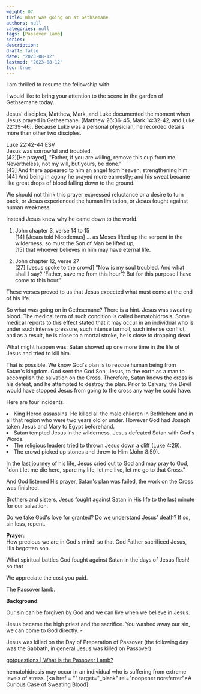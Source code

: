 ```yaml
---
weight: 07
title: What was going on at Gethsemane
authors: null
categories: null
tags: [Passover lamb]
series:
description: 
draft: false
date: "2023-08-12"
lastmod: "2023-08-12"
toc: true
---
```


<!--more-->
I am thrilled to resume the fellowship with 

I would like to bring your attention to the scene in the garden of Gethsemane today.



Jesus' disciples, Matthew, Mark, and Luke documented the moment when Jesus prayed in Gethsemane. [Matthew 26:36-45, Mark 14:32-42, and Luke 22:39-46]. Because Luke was a personal physician, he recorded details more than other two disciples.

Luke 22:42-44 ESV  
Jesus was sorrowful and troubled.  
[42][He prayed], "Father, if you are willing, remove this cup from me. Nevertheless, not my will, but yours, be done."   
[43] And there appeared to him an angel from heaven, strengthening him.   
[44] And being in agony he prayed more earnestly; and his sweat became like great drops of blood falling down to the ground.

We should not think this prayer expressed reluctance or a desire to turn back, or Jesus experienced the human limitation, or Jesus fought against human weakness.   

Instead Jesus knew why he came down to the world.

1. John chapter 3, verse 14 to 15  
[14] [Jesus told Nicodemus] ... as Moses lifted up the serpent in the wilderness, so must the Son of Man be lifted up,   
[15] that whoever believes in him may have eternal life.

2. John chapter 12, verse 27  
[27] [Jesus spoke to the crowd] "Now is my soul troubled. And what shall I say? 'Father, save me from this hour'? But for this purpose I have come to this hour."

These verses proved to us that Jesus expected what must come at the end of his life.

So what was going on in Gethsemane? There is a hint. Jesus was sweating blood.  The medical term of such condition is called hematohidrosis. Some medical reports to this effect stated that it may occur in an individual who is under such intense pressure, such intense turmoil, such intense conflict, and as a result, he is close to a mortal stroke, he is close to dropping dead.  

What might happen was: Satan showed up one more time in the life of Jesus and tried to kill him.  

That is possible. We know God's plan is to rescue human being from Satan's kingdom.  God sent the God Son, Jesus, to the earth as a man to accomplish the salvation on the Cross. Therefore, Satan knows the cross is his defeat, and he attempted to destroy the plan. Prior to Calvary, the Devil would have stopped Jesus from going to the cross any way he could have. 

Here are four incidents.   

<li>King Herod assassins. He killed all the male children in Bethlehem and in all that region who were two years old or under.  However God had Joseph taken Jesus and Mary to Egypt beforehand.</li>
<li>Satan tempted Jesus in the wilderness.  Jesus defeated Satan with God's Words.</li>
<li>The religious leaders tried to thrown Jesus down a cliff (Luke 4:29).</li>
<li>The crowd picked up stones and threw to Him (John 8:59).</li>

In the last journey of his life, Jesus cried out to God and may pray to God, "don't let me die here, spare my life, let me live, let me go to that Cross."

And God listened His prayer, Satan's plan was failed, the work on the Cross was finished.

Brothers and sisters, Jesus fought against Satan in His life to the last minute for our salvation.

Do we take God's love for granted? Do we understand Jesus' death? If so, sin less, repent.  

<b>Prayer</b>:  
How precious we are in God's mind! so that God Father sacrificed Jesus, His begotten son.

What spiritual battles God fought against Satan in the days of Jesus flesh! so that  

We appreciate the cost you paid.

The Passover lamb.

<b>Background</b>:  

Our sin can be forgiven by God and we can live when we believe in Jesus.

Jesus became the high priest and the sacrifice.  You washed away our sin, we can come to God directly. -

Jesus was killed on the Day of Preparation of Passover (the following day was the Sabbath, in general Jesus was killed on Passover)

<a href = "https://www.gotquestions.org/Passover-Lamb.html" target="_blank" rel="noopener noreferrer">gotquestions | What is the Passover Lamb?</a>

hematohidrosis may occur in an individual who is suffering from extreme levels of stress. [<a href = "<a href = "" target="_blank" rel="noopener noreferrer"></a>" target="_blank" rel="noopener noreferrer">A Curious Case of Sweating Blood</a>]